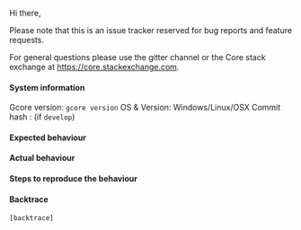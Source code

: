 Hi there,

Please note that this is an issue tracker reserved for bug reports and feature requests.

For general questions please use the gitter channel or the Core stack exchange at https://core.stackexchange.com.

#### System information

Gcore version: `gcore version`
OS & Version: Windows/Linux/OSX
Commit hash : (if `develop`)

#### Expected behaviour


#### Actual behaviour


#### Steps to reproduce the behaviour


#### Backtrace

````
[backtrace]
````
